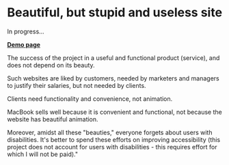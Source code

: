 # Beautiful, but stupid and useless site

In progress...

**[Demo page](https://beautiful-but-stupid-and-useless.vercel.app/)**

The success of the project in a useful and functional product (service), and does not depend on its beauty.

Such websites are liked by customers, needed by marketers and managers to justify their salaries, but not needed by clients.

Clients need functionality and convenience, not animation.

MacBook sells well because it is convenient and functional, not because the website has beautiful animation.

Moreover, amidst all these "beauties," everyone forgets about users with disabilities. It's better to spend these efforts on improving accessibility (this project does not account for users with disabilities - this requires effort for which I will not be paid)."
